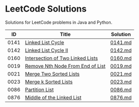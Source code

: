 # LeetCode Solutions

Solutions for LeetCode problems in Java and Python.

| ID   | Title                                                                                              | Solution                       |
| ---- | -------------------------------------------------------------------------------------------------- | ------------------------------ |
| 0141 | [Linked List Cycle](https://leetcode.cn/problems/linked-list-cycle/)                               | [0141.md](./Solutions/0141.md) |
| 0142 | [Linked List Cycle II](https://leetcode.cn/problems/linked-list-cycle-ii/)                         | [0142.md](./Solutions/0142.md) |
| 0160 | [Intersection of Two Linked Lists](https://leetcode.cn/problems/intersection-of-two-linked-lists/) | [0160.md](./Solutions/0160.md) |
| 0019 | [Remove Nth Node From End of List](https://leetcode.cn/problems/remove-nth-node-from-end-of-list/) | [0019.md](./Solutions/0019.md) |
| 0021 | [Merge Two Sorted Lists](https://leetcode.cn/problems/merge-two-sorted-lists/)                     | [0021.md](./Solutions/0021.md) |
| 0023 | [Merge k Sorted Lists](https://leetcode.cn/problems/merge-k-sorted-lists/)                         | [0023.md](./Solutions/0023.md) |
| 0086 | [Partition List](https://leetcode.cn/problems/partition-list/)                                     | [0086.md](./Solutions/0086.md) |
| 0876 | [Middle of the Linked List](https://leetcode.cn/problems/middle-of-the-linked-list/)               | [0876.md](./Solutions/0876.md) |